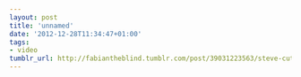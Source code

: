 ```yaml
---
layout: post
title: 'unnamed'
date: '2012-12-28T11:34:47+01:00'
tags:
- video
tumblr_url: http://fabiantheblind.tumblr.com/post/39031223563/steve-cutts-saz-animation-created-in-flash-and
---
```

